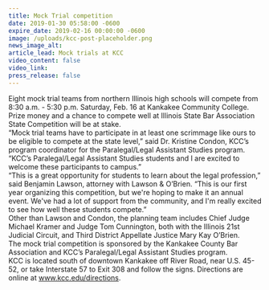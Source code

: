 ```yaml
---
title: Mock Trial competition
date: 2019-01-30 05:58:00 -0600
expire_date: 2019-02-16 00:00:00 -0600
image: /uploads/kcc-post-placeholder.png
news_image_alt:
article_lead: Mock trials at KCC
video_content: false
video_link:
press_release: false
---
```


Eight mock trial teams from northern Illinois high schools will compete from 8:30 a.m. - 5:30 p.m. Saturday, Feb. 16 at Kankakee Community College.<br>Prize money and a chance to compete well at Illinois State Bar Association State Competition will be at stake.<br>“Mock trial teams have to participate in at least one scrimmage like ours to be eligible to compete at the state level,” said Dr. Kristine Condon, KCC’s program coordinator for the Paralegal/Legal Assistant Studies program. “KCC’s Paralegal/Legal Assistant Studies students and I are excited to welcome these participants to campus.”<br>“This is a great opportunity for students to learn about the legal profession,” said Benjamin Lawson, attorney with Lawson & O’Brien. “This is our first year organizing this competition, but we're hoping to make it an annual event. We've had a lot of support from the community, and I'm really excited to see how well these students compete.”<br>Other than Lawson and Condon, the planning team includes Chief Judge Michael Kramer and Judge Tom Cunnington, both with the Illinois 21st Judicial Circuit, and Third District Appellate Justice Mary Kay O’Brien.<br>The mock trial competition is sponsored by the Kankakee County Bar Association and KCC’s Paralegal/Legal Assistant Studies program.<br>KCC is located south of downtown Kankakee off River Road, near U.S. 45-52, or take Interstate 57 to Exit 308 and follow the signs. Directions are online at www.kcc.edu/directions.